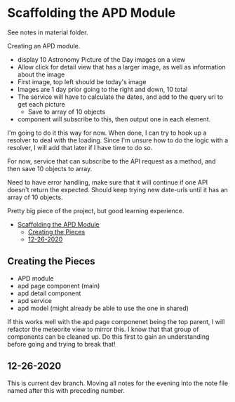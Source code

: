# Scaffolding the APD Module

See notes in material folder.  

Creating an APD module.  

- display 10 Astronomy Picture of the Day images on a view
- Allow click for detail view that has a larger image, as well as information about the image
- First image, top left should be today's image
- Images are 1 day prior going to the right and down, 10 total
- The service will have to calculate the dates, and add to the query url to get each picture
  - Save to array of 10 objects
- component will subscribe to this, then output one in each element.  

I'm going to do it this way for now.
When done, I can try to hook up a resolver to deal with the loading.
Since I'm unsure how to do the logic with a resolver, I will add that later if I have time to do so.  

For now, service that can subscribe to the API request as a method, and then save 10 objects to array.  

Need to have error handling, make sure that it will continue if one API doesn't return the expected.
Should keep trying new date-urls until it has an array of 10 objects.  

Pretty big piece of the project, but good learning experience.  

- [Scaffolding the APD Module](#scaffolding-the-apd-module)
  - [Creating the Pieces](#creating-the-pieces)
  - [12-26-2020](#12-26-2020)

## Creating the Pieces

- APD module
- apd page component (main)
- apd detail component
- apd service
- apd model (might already be able to use the one in shared)  

If this works well with the apd page componenet being the top parent, I will refactor the meteorite view to mirror this.
I know that that group of components can be cleaned up.
Do this first to gain an understanding before going and trying to break that!

## 12-26-2020

This is current dev branch.
Moving all notes for the evening into the note file named after this with preceding number.
